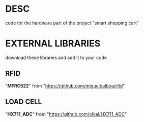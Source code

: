 # DESC
code for the hardware part of the project "smart shopping cart"

# EXTERNAL LIBRARIES
download these libraries and add it to your code

## RFID 
"**MFRC522**" from "https://github.com/miguelbalboa/rfid"

## LOAD CELL
"**HX711_ADC**" from "https://github.com/olkal/HX711_ADC"



